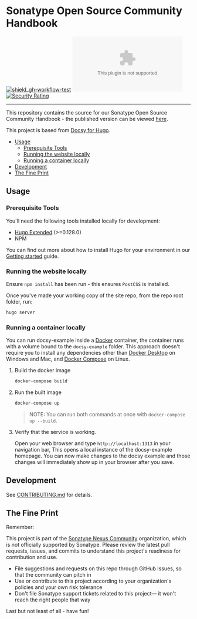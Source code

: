 # Sonatype Open Source Community Handbook

<!-- Badges Section -->

[![shield_gh-workflow-test]][link_gh-workflow-test]
[![shield_license]][license_file]
[![Security Rating](https://sonarcloud.io/api/project_badges/measure?project=sonatype-nexus-community_contribute.sonatype.com&metric=security_rating)](https://sonarcloud.io/summary/new_code?id=sonatype-nexus-community_contribute.sonatype.com)

<!-- Add other badges or shields as appropriate -->

---

This repository contains the source for our Sonatype Open Source Community
Handbook - the published version can be viewed
[here](https://sonatype-nexus-community.github.io/contribute.sonatype.com/).

This project is based from
[Docsy for Hugo](https://www.docsy.dev/docs/get-started/docsy-as-module/installation-prerequisites/#install-hugo).

- [Usage](#usage)
  - [Prerequisite Tools](#prerequisite-tools)
  - [Running the website locally](#running-the-website-locally)
  - [Running a container locally](#running-a-container-locally)
- [Development](#development)
- [The Fine Print](#the-fine-print)

## Usage

### Prerequisite Tools

You'll need the following tools installed locally for development:

- [Hugo Extended](https://gohugo.io) (>=0.128.0)
- NPM

You can find out more about how to install Hugo for your environment in our
[Getting started](https://www.docsy.dev/docs/getting-started/#prerequisites-and-installation)
guide.

### Running the website locally

Ensure `npm install` has been run - this ensures `PostCSS` is installed.

Once you've made your working copy of the site repo, from the repo root folder,
run:

```bash
hugo server
```

### Running a container locally

You can run docsy-example inside a [Docker](https://docs.docker.com/) container,
the container runs with a volume bound to the `docsy-example` folder. This
approach doesn't require you to install any dependencies other than
[Docker Desktop](https://www.docker.com/products/docker-desktop) on Windows and
Mac, and [Docker Compose](https://docs.docker.com/compose/install/) on Linux.

1. Build the docker image

   ```bash
   docker-compose build
   ```

1. Run the built image

   ```bash
   docker-compose up
   ```

   > NOTE: You can run both commands at once with `docker-compose up --build`.

1. Verify that the service is working.

   Open your web browser and type `http://localhost:1313` in your navigation
   bar, This opens a local instance of the docsy-example homepage. You can now
   make changes to the docsy example and those changes will immediately show up
   in your browser after you save.

## Development

See [CONTRIBUTING.md](./CONTRIBUTING.md) for details.

## The Fine Print

Remember:

This project is part of the
[Sonatype Nexus Community](https://github.com/sonatype-nexus-community)
organization, which is not officially supported by Sonatype. Please review the
latest pull requests, issues, and commits to understand this project's readiness
for contribution and use.

- File suggestions and requests on this repo through GitHub Issues, so that the
  community can pitch in
- Use or contribute to this project according to your organization's policies
  and your own risk tolerance
- Don't file Sonatype support tickets related to this project— it won't reach
  the right people that way

Last but not least of all - have fun!

<!-- Links Section -->

[shield_gh-workflow-test]:
  https://img.shields.io/github/actions/workflow/status/sonatype-nexus-community/contribute.sonatype.com/ci.yaml?branch=main&logo=GitHub&logoColor=white
  'build'
[shield_license]:
  https://img.shields.io/github/license/sonatype-nexus-community/contribute.sonatype.com?logo=open%20source%20initiative&logoColor=white
  'license'
[link_gh-workflow-test]:
  https://github.com/sonatype-nexus-community/contribute.sonatype.com/actions/workflows/ci.yaml?query=branch%3Amain
[license_file]:
  https://github.com/sonatype-nexus-community/contribute.sonatype.com/blob/main/LICENSE
